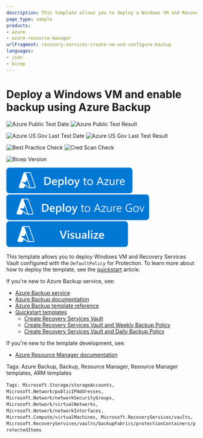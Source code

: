 ```yaml
---
description: This template allows you to deploy a Windows VM and Recovery Services Vault configured with the DefaultPolicy for Protection.
page_type: sample
products:
- azure
- azure-resource-manager
urlFragment: recovery-services-create-vm-and-configure-backup
languages:
- json
- bicep
---
```

# Deploy a Windows VM and enable backup using Azure Backup

![Azure Public Test Date](https://azurequickstartsservice.blob.core.windows.net/badges/quickstarts/microsoft.recoveryservices/recovery-services-create-vm-and-configure-backup/PublicLastTestDate.svg)
![Azure Public Test Result](https://azurequickstartsservice.blob.core.windows.net/badges/quickstarts/microsoft.recoveryservices/recovery-services-create-vm-and-configure-backup/PublicDeployment.svg)

![Azure US Gov Last Test Date](https://azurequickstartsservice.blob.core.windows.net/badges/quickstarts/microsoft.recoveryservices/recovery-services-create-vm-and-configure-backup/FairfaxLastTestDate.svg)
![Azure US Gov Last Test Result](https://azurequickstartsservice.blob.core.windows.net/badges/quickstarts/microsoft.recoveryservices/recovery-services-create-vm-and-configure-backup/FairfaxDeployment.svg)

![Best Practice Check](https://azurequickstartsservice.blob.core.windows.net/badges/quickstarts/microsoft.recoveryservices/recovery-services-create-vm-and-configure-backup/BestPracticeResult.svg)
![Cred Scan Check](https://azurequickstartsservice.blob.core.windows.net/badges/quickstarts/microsoft.recoveryservices/recovery-services-create-vm-and-configure-backup/CredScanResult.svg)

![Bicep Version](https://azurequickstartsservice.blob.core.windows.net/badges/quickstarts/microsoft.recoveryservices/recovery-services-create-vm-and-configure-backup/BicepVersion.svg)

[![Deploy To Azure](https://raw.githubusercontent.com/Azure/azure-quickstart-templates/master/1-CONTRIBUTION-GUIDE/images/deploytoazure.svg?sanitize=true)](https://portal.azure.com/#create/Microsoft.Template/uri/https%3A%2F%2Fraw.githubusercontent.com%2FAzure%2Fazure-quickstart-templates%2Fmaster%2Fquickstarts%2Fmicrosoft.recoveryservices%2Frecovery-services-create-vm-and-configure-backup%2Fazuredeploy.json)
[![Deploy To Azure US Gov](https://raw.githubusercontent.com/Azure/azure-quickstart-templates/master/1-CONTRIBUTION-GUIDE/images/deploytoazuregov.svg?sanitize=true)](https://portal.azure.us/#create/Microsoft.Template/uri/https%3A%2F%2Fraw.githubusercontent.com%2FAzure%2Fazure-quickstart-templates%2Fmaster%2Fquickstarts%2Fmicrosoft.recoveryservices%2Frecovery-services-create-vm-and-configure-backup%2Fazuredeploy.json)
[![Visualize](https://raw.githubusercontent.com/Azure/azure-quickstart-templates/master/1-CONTRIBUTION-GUIDE/images/visualizebutton.svg?sanitize=true)](http://armviz.io/#/?load=https%3A%2F%2Fraw.githubusercontent.com%2FAzure%2Fazure-quickstart-templates%2Fmaster%2Fquickstarts%2Fmicrosoft.recoveryservices%2Frecovery-services-create-vm-and-configure-backup%2Fazuredeploy.json)

This template allows you to deploy Windows VM and Recovery Services Vault configured with the `DefaultPolicy` for Protection. To learn more about how to deploy the template, see the [quickstart](https://docs.microsoft.com/azure/backup/quick-backup-vm-template) article.

If you're new to Azure Backup service, see:

- [Azure Backup service](https://azure.microsoft.com/services/backup/)
- [Azure Backup documentation](https://docs.microsoft.com/azure/backup/)
- [Azure Backup template reference](https://docs.microsoft.com/azure/templates/microsoft.recoveryservices/allversions)
- [Quickstart templates](https://azure.microsoft.com/resources/templates/?resourceType=Microsoft.Recoveryservices&pageNumber=1&sort=Popular)
  - [Create Recovery Services Vault](https://github.com/Azure/azure-quickstart-templates/tree/master/101-recovery-services-vault-create)
  - [Create Recovery Services Vault and Weekly Backup Policy](https://github.com/Azure/azure-quickstart-templates/tree/master/101-recovery-services-weekly-backup-policy-create)
  - [Create Recovery Services Vault and Daily Backup Policy](https://github.com/Azure/azure-quickstart-templates/tree/master/101-recovery-services-daily-backup-policy-create)

If you're new to the template development, see:

- [Azure Resource Manager documentation](https://docs.microsoft.com/azure/azure-resource-manager/)

Tags: Azure Backup, Backup, Resource Manager, Resource Manager templates, ARM templates

`Tags: Microsoft.Storage/storageAccounts, Microsoft.Network/publicIPAddresses, Microsoft.Network/networkSecurityGroups, Microsoft.Network/virtualNetworks, Microsoft.Network/networkInterfaces, Microsoft.Compute/virtualMachines, Microsoft.RecoveryServices/vaults, Microsoft.RecoveryServices/vaults/backupFabrics/protectionContainers/protectedItems`
